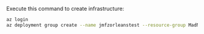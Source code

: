 Execute this command to create infrastructure:
``` bash
az login
az deployment group create --name jmfzorleanstest --resource-group MadNightCodersNov2022-MSOrleansV3 --template-file main.bicep
```

